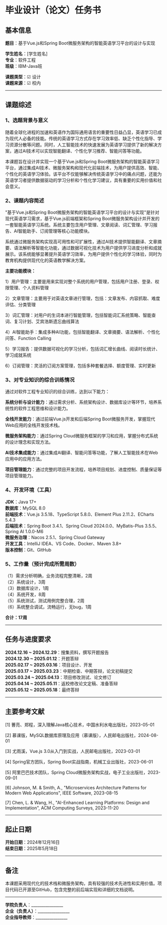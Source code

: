 # 毕业设计（论文）任务书

## 基本信息

**题目**：基于Vue.js和Spring Boot微服务架构的智能英语学习平台的设计与实现

**学生姓名**：[学生姓名]  
**专业**：软件工程  
**班级**：IBM-Java班

**课题类型**：☑ 设计  
**课题来源**：☑ 校内

---

## 课题综述

### 1、选题背景与意义

随着全球化进程的加速和英语作为国际通用语言的重要性日益凸显，英语学习已成为现代人必备的技能。传统的英语学习方式存在学习效率低、缺乏个性化指导、学习资源分散等问题。同时，人工智能技术的快速发展为英语学习提供了新的解决方案，通过AI技术可以实现智能翻译、个性化学习推荐、智能问答等功能。

本课题旨在设计并实现一个基于Vue.js和Spring Boot微服务架构的智能英语学习平台，通过集成AI技术、微服务架构和现代化前端技术，为用户提供高效、智能、个性化的英语学习体验。该平台不仅能够解决传统英语学习中的痛点问题，还能为英语学习者提供数据驱动的学习分析和个性化学习建议，具有重要的实用价值和社会意义。

### 2、课题内容简述

"基于Vue.js和Spring Boot微服务架构的智能英语学习平台的设计与实现"是针对现代英语学习需求，基于Vue.js前端框架和Spring Boot微服务架构设计并开发的一套智能英语学习系统。系统主要包含用户管理、文章阅读、词汇管理、学习报告、AI智能助手、订阅管理等核心功能模块。

系统通过微服务架构实现高可用性和可扩展性，通过AI技术提供智能翻译、文章摘要、语法解析等智能化功能，通过数据可视化技术为用户提供学习进度分析和成就展示。该系统能够显著提升英语学习效率，为用户提供个性化的学习体验，同时为教育机构提供现代化的英语教学解决方案。

**主要功能模块：**

1）用户管理：主要是用来实现对整个系统的用户管理，包括用户注册、登录、权限管理、个人资料管理

2）文章管理：主要用于对英语文章进行管理，包括：文章发布、内容抓取、难度评估、分类管理

3）词汇管理：对用户的生词本进行智能管理，包括智能词汇系统策略、智能查词、复习计划、艾宾浩斯遗忘曲线算法

4）AI智能助手：集成多种AI功能，包括智能翻译、文章摘要、语法解析、个性化问答、Function Calling

5）学习报告：提供数据可视化的学习分析，包括词汇增长曲线、阅读时长统计、学习成就系统

6）订阅管理：灵活的订阅方案管理，包括多种套餐选择、额度管理、实时更新

### 3、对专业知识的综合训练情况

通过对软件工程专业知识的综合训练，达到以下能力：

**系统分析与设计能力**：通过需求分析、系统架构设计、数据库设计等环节，培养系统性的软件工程思维和设计能力。

**全栈开发能力**：通过前端Vue.js开发和后端Spring Boot微服务开发，掌握现代Web应用的全栈开发技术栈。

**微服务架构能力**：通过Spring Cloud微服务框架的学习和应用，掌握分布式系统的设计理念和实现方法。

**AI技术集成能力**：通过集成AI翻译、智能问答等功能，了解人工智能技术在Web应用中的应用方法。

**项目管理能力**：通过完整的项目开发流程，培养项目规划、进度控制、质量保证等项目管理能力。

### 4、开发环境（工具）

**JDK**：Java 17+  
**数据库**：MySQL 8.0  
**前端技术**：Vue.js 3.5.18、TypeScript 5.8.0、Element Plus 2.11.2、ECharts 5.4.3  
**后端技术**：Spring Boot 3.4.1、Spring Cloud 2024.0.0、MyBatis-Plus 3.5.5、Spring AI 1.0.0-M6  
**微服务治理**：Nacos 2.5.1、Spring Cloud Gateway  
**开发工具**：IntelliJ IDEA、VS Code、Docker、Maven 3.8+  
**版本控制**：Git、GitHub

### 5、工作量（预计完成所需周数）

（1）需求分析明确，业务流程完整清晰，2周  
（2）系统设计，3周  
（3）数据库设计，1周  
（4）系统开发，8周  
（5）系统测试，测试用例完整合理，2周  
（6）系统整合调试，流畅运行，无bug，1周  

**合计：17周**

---

## 任务与进度要求

**2024.12.16 ~ 2024.12.29**：搜集资料，撰写开题报告  
**2024.12.30 ~ 2025.01.12**：开题答辩  
**2025.02.17 ~ 2025.03.16**：项目设计、开发  
**2025.03.17 ~ 2025.03.23**：中期检查、中期答辩，论文初稿提交  
**2025.03.24 ~ 2025.04.13**：项目修改测试、论文修订  
**2025.04.14 ~ 2025.05.11**：返校修改论文定稿、准备答辩  
**2025.05.12 ~ 2025.05.18**：最终答辩

---

## 主要参考文献

[1] 蓸亮、郑程，深入理解Java核心技术，中国水利水电出版社，2023-05-01

[2] 慕课版，MySQL数据库原理及应用（慕课版），人民邮电出版社，2024-08-01

[3] 尤雨溪，Vue.js 3.0从入门到实战，人民邮电出版社，2023-03-01

[4] Spring官方团队，Spring Boot实战指南，机械工业出版社，2023-06-01

[5] 阿里巴巴技术团队，Spring Cloud微服务架构实战，电子工业出版社，2023-09-01

[6] Johnson, M. & Smith, A., "Microservices Architecture Patterns for Modern Web Applications", IEEE Software, 2023-08-15

[7] Chen, L. & Wang, H., "AI-Enhanced Learning Platforms: Design and Implementation", ACM Computing Surveys, 2023-11-20

---

## 起止日期

**开始日期**：2024年12月16日  
**结束日期**：2025年5月18日

---

## 备注

本课题采用现代化的技术栈和微服务架构，具有较强的技术先进性和实用价值。项目代码已开源至GitHub，包含完整的前后端实现和详细的文档说明。

---

**学院负责人**：________________  
**企业（负责人）**：________________  
**企业指导教师**：________________

